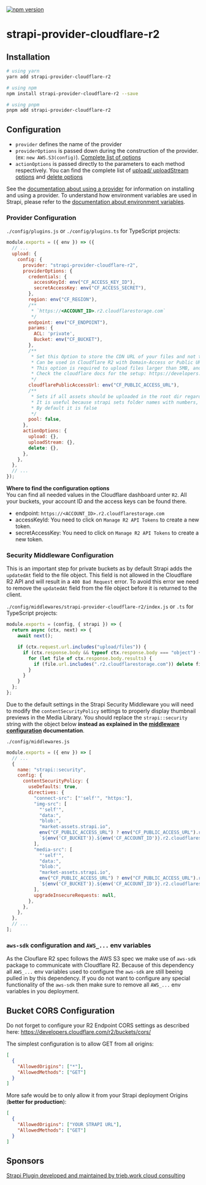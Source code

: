 [![npm version](https://badge.fury.io/js/strapi-provider-cloudflare-r2.svg)](https://badge.fury.io/js/strapi-provider-cloudflare-r2)

# strapi-provider-cloudflare-r2

## Installation

```bash
# using yarn
yarn add strapi-provider-cloudflare-r2

# using npm
npm install strapi-provider-cloudflare-r2 --save

# using pnpm
pnpm add strapi-provider-cloudflare-r2
```

## Configuration

- `provider` defines the name of the provider
- `providerOptions` is passed down during the construction of the provider. (ex: `new AWS.S3(config)`). [Complete list of options](https://docs.aws.amazon.com/AWSJavaScriptSDK/latest/AWS/S3.html#constructor-property)
- `actionOptions` is passed directly to the parameters to each method respectively. You can find the complete list of [upload/ uploadStream options](https://docs.aws.amazon.com/AWSJavaScriptSDK/latest/AWS/S3.html#upload-property) and [delete options](https://docs.aws.amazon.com/AWSJavaScriptSDK/latest/AWS/S3.html#deleteObject-property)

See the [documentation about using a provider](https://docs.strapi.io/developer-docs/latest/plugins/upload.html#using-a-provider) for information on installing and using a provider. To understand how environment variables are used in Strapi, please refer to the [documentation about environment variables](https://docs.strapi.io/developer-docs/latest/setup-deployment-guides/configurations/optional/environment.html#environment-variables).

### Provider Configuration

`./config/plugins.js` or `./config/plugins.ts` for TypeScript projects:

```js
module.exports = ({ env }) => ({
  // ...
  upload: {
    config: {
      provider: "strapi-provider-cloudflare-r2",
      providerOptions: {
        credentials: {
          accessKeyId: env("CF_ACCESS_KEY_ID"),
          secretAccessKey: env("CF_ACCESS_SECRET"),
        },
        region: env("CF_REGION"),
        /**
         * `https://<ACCOUNT_ID>.r2.cloudflarestorage.com`
         */
        endpoint: env("CF_ENDPOINT"),
        params: {
          ACL: 'private',
          Bucket: env("CF_BUCKET"),
        },
        /**
         * Set this Option to store the CDN URL of your files and not the R2 endpoint URL in your DB.
         * Can be used in Cloudflare R2 with Domain-Access or Public URL: https://pub-<YOUR_PULIC_BUCKET_ID>.r2.dev
         * This option is required to upload files larger than 5MB, and is highly recommended to be set.
         * Check the cloudflare docs for the setup: https://developers.cloudflare.com/r2/data-access/public-buckets/#enable-public-access-for-your-bucket
         */
        cloudflarePublicAccessUrl: env("CF_PUBLIC_ACCESS_URL"),
        /**
         * Sets if all assets should be uploaded in the root dir regardless the strapi folder.
         * It is useful because strapi sets folder names with numbers, not by user's input folder name
         * By default it is false
         */
        pool: false,
      },
      actionOptions: {
        upload: {},
        uploadStream: {},
        delete: {},
      },
    },
  },
  // ...
});
```

**Where to find the configuration options**  
You can find all needed values in the Cloudflare dashboard unter `R2`. All your buckets, your account ID and the access keys can be found there.

- endpoint: `https://<ACCOUNT_ID>.r2.cloudflarestorage.com`
- accessKeyId: You need to click on `Manage R2 API Tokens` to create a new token.
- secretAccessKey: You need to click on `Manage R2 API Tokens` to create a new token.

### Security Middleware Configuration

This is an important step for private buckets as by default Strapi adds the `updatedAt` field to the file object. This field is not allowed in the Cloudflare R2 API and will result in a `400 Bad Request` error. To avoid this error we need to remove the `updatedAt` field from the file object before it is returned to the client.

`./config/middlewares/strapi-provider-cloudflare-r2/index.js` or `.ts` for TypeScript projects:

```js
module.exports = (config, { strapi }) => {
  return async (ctx, next) => {
    await next();

    if (ctx.request.url.includes("upload/files")) {
      if (ctx.response.body && typeof ctx.response.body === "object") {
        for (let file of ctx.response.body.results) {
          if (file.url.includes(".r2.cloudflarestorage.com")) delete file.updatedAt
        }
      }
    }
  };
};
```

Due to the default settings in the Strapi Security Middleware you will need to modify the `contentSecurityPolicy` settings to properly display thumbnail previews in the Media Library. You should replace the `strapi::security` string with the object below **instead as explained in the [middleware configuration](https://docs.strapi.io/developer-docs/latest/setup-deployment-guides/configurations/required/middlewares.html#loading-order) documentation**.

`./config/middlewares.js`

```js
module.exports = ({ env }) => [
  // ...
  {
    name: "strapi::security",
    config: {
      contentSecurityPolicy: {
        useDefaults: true,
        directives: {
          "connect-src": ["'self'", "https:"],
          "img-src": [
            "'self'",
            "data:",
            "blob:",
            "market-assets.strapi.io",
            env("CF_PUBLIC_ACCESS_URL") ? env("CF_PUBLIC_ACCESS_URL").replace(/^https?:\/\//, "") : "",
            `${env('CF_BUCKET')}.${env('CF_ACCOUNT_ID')}.r2.cloudflarestorage.com`,
          ],
          "media-src": [
            "'self'",
            "data:",
            "blob:",
            "market-assets.strapi.io",
            env("CF_PUBLIC_ACCESS_URL") ? env("CF_PUBLIC_ACCESS_URL").replace(/^https?:\/\//, "") : "",
            `${env('CF_BUCKET')}.${env('CF_ACCOUNT_ID')}.r2.cloudflarestorage.com`,
          ],
          upgradeInsecureRequests: null,
        },
      },
    },
  },
  // ...
];
```

### `aws-sdk` configuration and `AWS_...` env variables

As the Clouflare R2 spec follows the AWS S3 spec we make use of `aws-sdk` package to communicate with Cloudflare R2. Because of this dependency all `AWS_...` env variables used to configure the `aws-sdk` are still beeing pulled in by this dependency. If you do not want to configure any special functionality of the `aws-sdk` then make sure to remove all `AWS_...` env variables in you deployment.

## Bucket CORS Configuration

Do not forget to configure your R2 Endpoint CORS settings as described here: https://developers.cloudflare.com/r2/buckets/cors/

The simplest configuration is to allow GET from all origins:

```json
[
  {
    "AllowedOrigins": ["*"],
    "AllowedMethods": ["GET"]
  }
]
```

More safe would be to only allow it from your Strapi deployment Origins (**better for production**):

```json
[
  {
    "AllowedOrigins": ["YOUR STRAPI URL"],
    "AllowedMethods": ["GET"]
  }
]
```


## Sponsors

[Strapi Plugin developed and maintained by trieb.work cloud consulting](https://trieb.work/)
